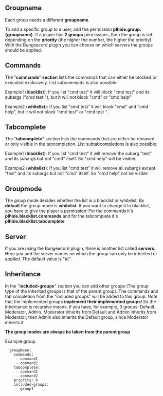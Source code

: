 ## Groupname

Each group needs a different **groupname**.

To add a specific group to a user, add the permission **plhide.group.{groupname}**. If a player has **2 groups** permissions, then the group is set depending on the **priority** (the higher the number, the higher the priority)
With the Bungeecord plugin you can choose on which servers the groups should be applied.

## Commands

The "**commands**" **section** lists the commands that can either be blocked or executed exclusively. List subcommads is also possible:

Example1 (**blacklist**): If you list "cmd test" it will block "cmd test" and its subargs ("cmd test <args>"), but it will not block "cmd" or "cmd help"

Example2 (**whitelist**): If you list "cmd test" it will block "cmd" and "cmd help", but it will not block "cmd test" or "cmd test <args>".

## Tabcomplete

The "**tabcomplete**" section lists the commands that are either be removed or only visible in the tabcompletion. List subtabcompletions is also possible:


Example1 (**blacklist**): If you list "cmd test" it will remove the subarg "test" and its subargs but not "cmd" itself. So "cmd help" will be visible.


Example2 (**whitelist**): If you list "cmd test" it will remove all subargs except "test" and its subargs but not "cmd" itself. So "cmd help" not be visible

## Groupmode

The group mode decides whether the list is a blacklist or whitelist. By **default** the group mode is **whitelist**. If you want to change it to blacklist, you have to give the player a permission:
For the commands it's **plhide.blacklist.commands** and for the tabcomplete it's **plhide.blacklist.tabcomplete**

## Server

If you are using the Bungeecord plugin, there is another list called **servers**. Here you add the server names on which the group can only be inherited or applied. 
The default value is "all".

## Inheritance

In the "**included-groups**" section you can add other groups (The group type of the inherited groups is that of the parent group).
The commands and tab completion from the "included groups" will be added to this group. Note that the implemented groups **implement their implemented groups**!​
So the inheritance is recursive means: if you have, for example, 3 groups: Default, Moderator, Admin. Moderator inherits from Default and Admin inherits from Moderator, then Admin also inherits the Default group, since Moderator inherits it 

**The group modes are always be taken from the parent group**

Example group:
``` 
  groupName:
    commands:
     - command1
     - command2
    tabcomplete:
     - command1
     - command2
    priority: 0
    included-groups:
     - group1
```